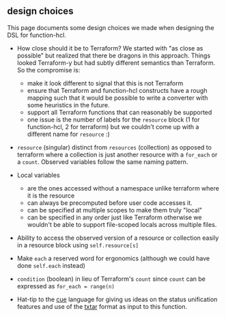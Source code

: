 design choices
---

This page documents some design choices we made when designing the DSL for function-hcl.

* How close should it be to Terraform? We started with "as close as possible" but realized that there be dragons in this
  approach. Things looked Terraform-y but had subtly different semantics than Terraform. So the compromise is:
  * make it look different to signal that this is not Terraform
  * ensure that Terraform and function-hcl constructs have a rough mapping such that it would be possible to write a 
    converter with some heuristics in the future.
  * support all Terraform functions that can reasonably be supported
  * one issue is the number of labels for the `resource` block (1 for function-hcl, 2 for terraform) but we couldn't come
    up with a different name for `resource` :) 

* `resource` (singular) distinct from `resources` (collection) as opposed to terraform where a collection is just another
resource with a `for_each` or a `count`. Observed variables follow the same naming pattern.

* Local variables
  * are the ones accessed without a namespace unlike terraform where it is the resource
  * can always be precomputed before user code accesses it. 
  * can be specified at multiple scopes to make them truly "local"
  * can be specified in any order just like Terraform otherwise we wouldn't be able to support file-scoped locals across
    multiple files.

* Ability to access the observed version of a resource or collection easily in a resource block using `self.resource[s]`

* Make `each` a reserved word for ergonomics (although we could have done `self.each` instead)

* `condition` (boolean) in lieu of Terraform's `count` since `count` can be expressed as `for_each = range(n)`

* Hat-tip to the [cue](https://cuelang.org/) language for giving us ideas on the status unification features and use of
  the [txtar](https://pkg.go.dev/golang.org/x/tools/txtar#hdr-Txtar_format) format as input to this function.
